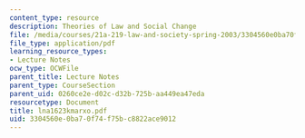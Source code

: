 ```yaml
---
content_type: resource
description: Theories of Law and Social Change
file: /media/courses/21a-219-law-and-society-spring-2003/3304560e0ba70f74f75bc8822ace9012_lna1623kmarxo.pdf
file_type: application/pdf
learning_resource_types:
- Lecture Notes
ocw_type: OCWFile
parent_title: Lecture Notes
parent_type: CourseSection
parent_uid: 0260ce2e-d02c-d32b-725b-aa449ea47eda
resourcetype: Document
title: lna1623kmarxo.pdf
uid: 3304560e-0ba7-0f74-f75b-c8822ace9012
---
```

